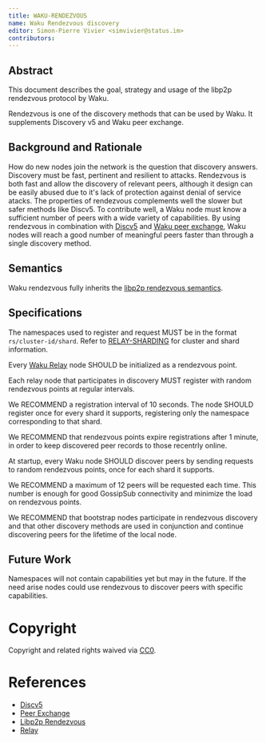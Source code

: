 ```yaml
---
title: WAKU-RENDEZVOUS
name: Waku Rendezvous discovery
editor: Simon-Pierre Vivier <simvivier@status.im>
contributors:
---
```


## Abstract
This document describes the goal,
strategy and usage of the libp2p rendezvous protocol by Waku.

Rendezvous is one of the discovery methods that can be used by Waku.
It supplements Discovery v5 and Waku peer exchange.

## Background and Rationale
How do new nodes join the network is the question that discovery answers.
Discovery must be fast, pertinent and resilient to attacks.
Rendezvous is both fast and allow the discovery of relevant peers,
although it design can be easily abused
due to it's lack of protection against denial of service atacks.
The properties of rendezvous complements well the slower but safer methods like Discv5.
To contribute well, a Waku node must know a sufficient number of peers with
a wide variety of capabilities.
By using rendezvous in combination with
[Discv5](https://github.com/ethereum/devp2p/blob/master/discv5/discv5.md#node-discovery-protocol-v5) and
[Waku peer exchange](https://github.com/vacp2p/rfc-index/blob/main/waku/standards/core/34/peer-exchange.md#abstract),
Waku nodes will reach a good number of meaningful peers
faster than through a single discovery method.

## Semantics
Waku rendezvous fully inherits the [libp2p rendezvous semantics](https://github.com/libp2p/specs/blob/master/rendezvous/README.md#rendezvous-protocol).

## Specifications
The namespaces used to register and request MUST be in the format `rs/cluster-id/shard`.
Refer to [RELAY-SHARDING](https://github.com/waku-org/specs/blob/master/standards/core/relay-sharding.md) for cluster and shard information.

Every [Waku Relay](https://github.com/vacp2p/rfc-index/blob/main/waku/standards/core/11/relay.md) node SHOULD be initialized as a rendezvous point.

Each relay node that participates in discovery
MUST register with random rendezvous points at regular intervals.

We RECOMMEND a registration interval of  10 seconds.
The node SHOULD register once for every shard it supports,
registering only the namespace corresponding to that shard.

We RECOMMEND that rendezvous points expire registrations after 1 minute,
in order to keep discovered peer records to those recentrly online.

At startup, every Waku node SHOULD discover peers by
sending requests to random rendezvous points,
once for each shard it supports.

We RECOMMEND a maximum of 12 peers will be requested each time.
This number is enough for good GossipSub connectivity and
minimize the load on rendezvous points.

We RECOMMEND that bootstrap nodes participate in rendezvous discovery and
that other discovery methods are used in conjunction and 
continue discovering peers for the lifetime of the local node.

## Future Work

Namespaces will not contain capabilities yet but may in the future. If the need arise nodes could use rendezvous to discover peers with specific capabilities.

# Copyright

Copyright and related rights waived via
[CC0](https://creativecommons.org/publicdomain/zero/1.0/).

# References
 - [Discv5](https://github.com/ethereum/devp2p/blob/master/discv5/discv5.md#node-discovery-protocol-v5)
 - [Peer Exchange](https://github.com/vacp2p/rfc-index/blob/main/waku/standards/core/34/peer-exchange.md#abstract)
 - [Libp2p Rendezvous](https://github.com/libp2p/specs/blob/master/rendezvous/README.md#rendezvous-protocol)
 - [Relay](https://github.com/vacp2p/rfc-index/blob/main/waku/standards/core/11/relay.md)
